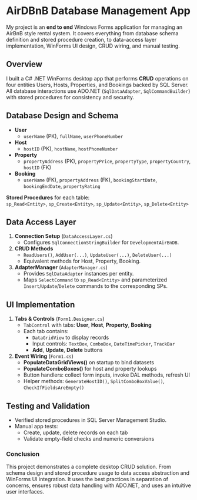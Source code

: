 # AirDBnB Database Management App

My project is an **end to end** Windows Forms application for managing an AirBnB style rental system. It covers everything from database schema definition and stored procedure creation, to data-access layer implementation, WinForms UI design, CRUD wiring, and manual testing.

## Overview

I built a C# .NET WinForms desktop app that performs **CRUD** operations on four entities Users, Hosts, Properties, and Bookings backed by SQL Server. All database interactions use ADO.NET (`SqlDataAdapter`, `SqlCommandBuilder`) with stored procedures for consistency and security.

## Database Design and Schema

- **User**  
  - `userName` (PK), `fullName`, `userPhoneNumber`  
- **Host**  
  - `hostID` (PK), `hostName`, `hostPhoneNumber`  
- **Property**  
  - `propertyAddress` (PK), `propertyPrice`, `propertyType`, `propertyCountry`, `hostID` (FK)  
- **Booking**  
  - `userName` (FK), `propertyAddress` (FK), `bookingStartDate`, `bookingEndDate`, `propertyRating`  

**Stored Procedures** for each table:  
`sp_Read<Entity>`, `sp_Create<Entity>`, `sp_Update<Entity>`, `sp_Delete<Entity>`

## Data Access Layer

1. **Connection Setup** (`DataAccessLayer.cs`)  
   - Configures `SqlConnectionStringBuilder` for `DevelopmentAirBnDB`.  
2. **CRUD Methods**  
   - `ReadUsers()`, `AddUser(...)`, `UpdateUser(...)`, `DeleteUser(...)`  
   - Equivalent methods for Host, Property, Booking.  
3. **AdapterManager** (`AdapterManager.cs`)  
   - Provides `SqlDataAdapter` instances per entity.  
   - Maps `SelectCommand` to `sp_Read<Entity>` and parameterized `Insert`/`Update`/`Delete` commands to the corresponding SPs.

## UI Implementation

1. **Tabs & Controls** (`Form1.Designer.cs`)  
   - `TabControl` with tabs: **User**, **Host**, **Property**, **Booking**  
   - Each tab contains:  
     - `DataGridView` to display records  
     - Input controls: `TextBox`, `ComboBox`, `DateTimePicker`, `TrackBar`  
     - **Add**, **Update**, **Delete** buttons  
2. **Event Wiring** (`Form1.cs`)  
   - **PopulateDataGridViews()** on startup to bind datasets  
   - **PopulateComboBoxes()** for host and property lookups  
   - Button handlers: collect form inputs, invoke DAL methods, refresh UI  
   - Helper methods: `GenerateHostID()`, `SplitComboBoxValue()`, `CheckIfFieldsAreEmpty()`

## Testing and Validation

- Verified stored procedures in SQL Server Management Studio.  
- Manual app tests:  
  - Create, update, delete records on each tab  
  - Validate empty-field checks and numeric conversions  

### Conclusion

This project demonstrates a complete desktop CRUD solution. From schema design and stored procedure usage to data access abstraction and WinForms UI integration. It uses the best practices in separation of concerns, ensures robust data handling with ADO.NET, and uses an intuitive user interfaces.
